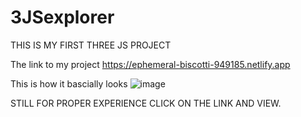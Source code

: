 # 3JSexplorer

THIS IS MY FIRST THREE JS PROJECT

The link to my project https://ephemeral-biscotti-949185.netlify.app

This is how it bascially looks
![image](https://user-images.githubusercontent.com/110761387/226859271-b41ad56b-c05c-47b2-9999-f0b6919f8ffc.png)

STILL FOR PROPER EXPERIENCE CLICK ON THE LINK AND VIEW.
